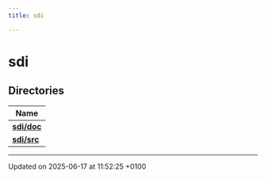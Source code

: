 ```yaml
---
title: sdi

---
```


# sdi



## Directories

| Name           |
| -------------- |
| **[sdi/doc](dir_523bde5c85131a5c299cb26299da19e7.md#dir-sdi/doc)**  |
| **[sdi/src](dir_048f823fee1bfb22502a8732b9a001aa.md#dir-sdi/src)**  |






-------------------------------

Updated on 2025-06-17 at 11:52:25 +0100
